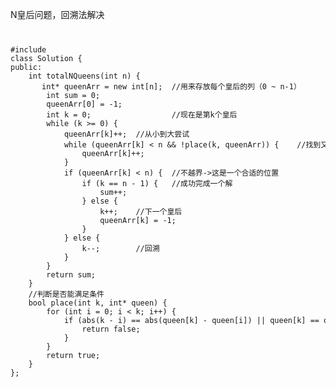N皇后问题，回溯法解决
<code>
<pre>
#include <cmath>
class Solution {
public:
    int totalNQueens(int n) {
       int* queenArr = new int[n];  //用来存放每个皇后的列（0 ~ n-1）
        int sum = 0;
        queenArr[0] = -1;
        int k = 0;                  //现在是第k个皇后
        while (k >= 0) {
            queenArr[k]++;  //从小到大尝试
            while (queenArr[k] < n && !place(k, queenArr)) {    //找到又一个合适的位置
                queenArr[k]++;
            }
            if (queenArr[k] < n) {  //不越界->这是一个合适的位置
                if (k == n - 1) {   //成功完成一个解
                    sum++;
                } else {
                    k++;    //下一个皇后
                    queenArr[k] = -1;
                }
            } else {
                k--;        //回溯
            }
        }
        return sum;
    }
    //判断是否能满足条件
    bool place(int k, int* queen) {
        for (int i = 0; i < k; i++) {
            if (abs(k - i) == abs(queen[k] - queen[i]) || queen[k] == queen[i]) {
                return false;
            }
        }
        return true;
    }
};

</pre>
</code>
